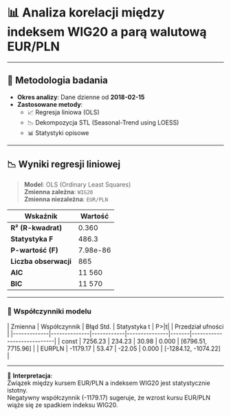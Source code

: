 
# 📊 Analiza korelacji między indeksem WIG20 a parą walutową EUR/PLN

---

## 🧪 Metodologia badania

- **Okres analizy**: Dane dzienne od **2018-02-15**
- **Zastosowane metody**:
  - 📈 Regresja liniowa (OLS)
  - 📉 Dekompozycja STL (Seasonal-Trend using LOESS)
  - 📊 Statystyki opisowe

---

## 📉 Wyniki regresji liniowej

> **Model**: OLS (Ordinary Least Squares)  
> **Zmienna zależna**: `WIG20`  
> **Zmienna niezależna**: `EUR/PLN`

| Wskaźnik            | Wartość         |
|---------------------|------------------|
| **R² (R-kwadrat)**  | 0.360            |
| **Statystyka F**    | 486.3            |
| **P-wartość (F)**   | 7.98e-86         |
| **Liczba obserwacji** | 865            |
| **AIC**             | 11 560           |
| **BIC**             | 11 570           |

---

### 📌 Współczynniki modelu

| Zmienna     | Współczynnik | Błąd Std.  | Statystyka t  | P>|t| | Przedział ufności          |
|-------------|--------------|------------|---------------|-------|----------------------------|
| const       | 7256.23      | 234.23     | 30.98         | 0.000 | [6796.51, 7715.96]         |
| EURPLN      | -1179.17     | 53.47      | -22.05        | 0.000 | [-1284.12, -1074.22]       |

---

📌 **Interpretacja**:  
Związek między kursem EUR/PLN a indeksem WIG20 jest statystycznie istotny.  
Negatywny współczynnik (-1179.17) sugeruje, że wzrost kursu EUR/PLN wiąże się ze spadkiem indeksu WIG20.
